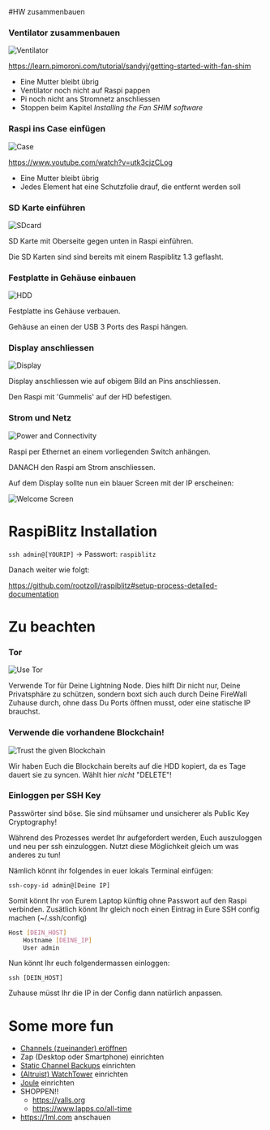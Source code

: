 #HW zusammenbauen

### Ventilator zusammenbauen

![Ventilator](images/AssembleFan.jpg)

https://learn.pimoroni.com/tutorial/sandyj/getting-started-with-fan-shim

* Eine Mutter bleibt übrig
* Ventilator noch nicht auf Raspi pappen
* Pi noch nicht ans Stromnetz anschliessen
* Stoppen beim Kapitel *Installing the Fan SHIM software*

### Raspi ins Case einfügen

![Case](images/AssembleCase.jpg)

https://www.youtube.com/watch?v=utk3cjzCLog

* Eine Mutter bleibt übrig
* Jedes Element hat eine Schutzfolie drauf, die entfernt werden soll

### SD Karte einführen

![SDcard](images/SDcard.jpg)

SD Karte mit Oberseite gegen unten in Raspi einführen.

Die SD Karten sind sind bereits mit einem Raspiblitz 1.3 geflasht.

### Festplatte in Gehäuse einbauen

![HDD](images/HDD.jpg)

Festplatte ins Gehäuse verbauen.

Gehäuse an einen der USB 3 Ports des Raspi hängen.

### Display anschliessen

![Display](images/Display.jpg)

Display anschliessen wie auf obigem Bild an Pins anschliessen.

Den Raspi mit 'Gummelis' auf der HD befestigen.

### Strom und Netz

![Power and Connectivity](images/PowerAndConnectivity.jpg)

Raspi per Ethernet an einem vorliegenden Switch anhängen.

DANACH den Raspi am Strom anschliessen.

Auf dem Display sollte nun ein blauer Screen mit der IP erscheinen:

![Welcome Screen](images/WelcomeScreen.png)


# RaspiBlitz Installation

`ssh admin@[YOURIP]` → Passwort: `raspiblitz`


Danach weiter wie folgt:

https://github.com/rootzoll/raspiblitz#setup-process-detailed-documentation


# Zu beachten

### Tor

![Use Tor](images/useTor.png)

Verwende Tor für Deine Lightning Node. Dies hilft Dir nicht nur, Deine Privatsphäre zu schützen, sondern boxt sich auch durch Deine FireWall Zuhause durch, ohne dass Du Ports öffnen musst, oder eine statische IP brauchst.

### Verwende die vorhandene Blockchain!

![Trust the given Blockchain](images/useBlockchainOnHDD.png)

Wir haben Euch die Blockchain bereits auf die HDD kopiert, da es Tage dauert sie zu syncen. Wählt hier _nicht_ "DELETE"!

### Einloggen per SSH Key

Passwörter sind böse. Sie sind mühsamer und unsicherer als Public Key Cryptography!

Während des Prozesses werdet Ihr aufgefordert werden, Euch auszuloggen und neu per ssh einzuloggen. Nutzt diese Möglichkeit gleich um was anderes zu tun!

Nämlich könnt ihr folgendes in euer lokals Terminal einfügen:

    ssh-copy-id admin@[Deine IP]
    
Somit könnt Ihr von Eurem Laptop künftig ohne Passwort auf den Raspi verbinden.
Zusätlich könnt Ihr gleich noch einen Eintrag in Eure SSH config machen (~/.ssh/config)

```bash
Host [DEIN_HOST]
    Hostname [DEINE_IP]
    User admin
```

Nun könnt Ihr euch folgendermassen einloggen:

    ssh [DEIN_HOST]
    
Zuhause müsst Ihr die IP in der Config dann natürlich anpassen.


# Some more fun

 - [Channels (zueinander) eröffnen](https://etherpad.net/p/zuv1rz8kNP)
 - Zap (Desktop oder Smartphone) einrichten
 - [Static Channel Backups](https://github.com/darwin/lnd-auto-backup) einrichten
 - [(Altruist) WatchTower](https://github.com/lightningnetwork/lnd/blob/master/docs/watchtower.md) einrichten
 - [Joule](https://lightningjoule.com/) einrichten
 - SHOPPEN!!
   - https://yalls.org
   - https://www.lapps.co/all-time
 - https://1ml.com anschauen
 
 

